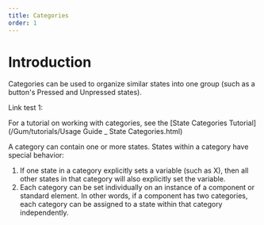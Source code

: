 ```yaml
---
title: Categories
order: 1
---
```


# Introduction

Categories can be used to organize similar states into one group (such as a button's Pressed and Unpressed states). 

Link test 1:

For a tutorial on working with categories, see the [State Categories Tutorial](/Gum/tutorials/Usage Guide _ State Categories.html)

A category can contain one or more states. States within a category have special behavior:

1. If one state in a category explicitly sets a variable (such as X), then all other states in that category will also explicitly set the variable.
1. Each category can be set individually on an instance of a component or standard element. In other words, if a component has two categories, each category can be assigned to a state within that category independently.



